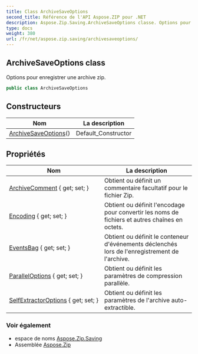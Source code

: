 ```yaml
---
title: Class ArchiveSaveOptions
second_title: Référence de l'API Aspose.ZIP pour .NET
description: Aspose.Zip.Saving.ArchiveSaveOptions classe. Options pour enregistrer une archive zip.
type: docs
weight: 380
url: /fr/net/aspose.zip.saving/archivesaveoptions/
---
```

## ArchiveSaveOptions class

Options pour enregistrer une archive zip.

```csharp
public class ArchiveSaveOptions
```

## Constructeurs

| Nom | La description |
| --- | --- |
| [ArchiveSaveOptions](archivesaveoptions/)() | Default_Constructor |

## Propriétés

| Nom | La description |
| --- | --- |
| [ArchiveComment](../../aspose.zip.saving/archivesaveoptions/archivecomment/) { get; set; } | Obtient ou définit un commentaire facultatif pour le fichier Zip. |
| [Encoding](../../aspose.zip.saving/archivesaveoptions/encoding/) { get; set; } | Obtient ou définit l'encodage pour convertir les noms de fichiers et autres chaînes en octets. |
| [EventsBag](../../aspose.zip.saving/archivesaveoptions/eventsbag/) { get; set; } | Obtient ou définit le conteneur d'événements déclenchés lors de l'enregistrement de l'archive. |
| [ParallelOptions](../../aspose.zip.saving/archivesaveoptions/paralleloptions/) { get; set; } | Obtient ou définit les paramètres de compression parallèle. |
| [SelfExtractorOptions](../../aspose.zip.saving/archivesaveoptions/selfextractoroptions/) { get; set; } | Obtient ou définit les paramètres de l'archive auto-extractible. |

### Voir également

* espace de noms [Aspose.Zip.Saving](../../aspose.zip.saving/)
* Assemblée [Aspose.Zip](../../)


